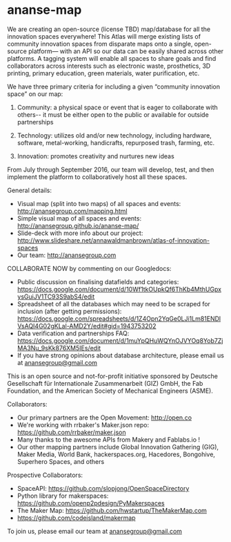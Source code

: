 # ananse-map
We are creating an open-source (license TBD) map/database for all the innovation spaces everywhere! This Atlas will merge existing lists of community innovation spaces from disparate maps onto a single, open-source platform— with an API so our data can be easily shared across other platforms. A tagging system will enable all spaces to share goals and find collaborators across interests such as electronic waste, prosthetics, 3D printing, primary education, green materials, water purification, etc. 

We have three primary criteria for including a given “community innovation space” on our map:

1. Community: a physical space or event that is eager to collaborate with others-- it must be either open to the public or available for outside partnerships

2. Technology: utilizes old and/or new technology, including hardware, software, metal-working, handicrafts, repurposed trash, farming, etc.

3. Innovation: promotes creativity and nurtures new ideas

From July through September 2016, our team will develop, test, and then implement the platform to collaboratively host all these spaces.

General details:
- Visual map (split into two maps) of all spaces and events: http://anansegroup.com/mapping.html 
- Simple visual map of all spaces and events: http://anansegroup.github.io/ananse-map/
- Slide-deck with more info about our project: http://www.slideshare.net/annawaldmanbrown/atlas-of-innovation-spaces 
- Our team: http://anansegroup.com

COLLABORATE NOW by commenting on our Googledocs:
- Public discussion on finalising datafields and categories: https://docs.google.com/document/d/10Wf1tkOUpkQf6ThKb4MthUGpxysGuiJV1TC93S9abS4/edit
- Spreadsheet of all the databases which may need to be scraped for inclusion (after getting permissions): https://docs.google.com/spreadsheets/d/1Z4Opn2YqGe0LJi1Lm81ENDlVsAQI4G02gKLal-AMD2Y/edit#gid=1943753202 
- Data verification and partnerships FAQ: https://docs.google.com/document/d/1muYpQHuWQYnOJVYOq8Yob7ZjMA3Nu_9sKk876XM5IEs/edit 
- If you have strong opinions about database architecture, please email us at anansegroup@gmail.com

This is an open source and not-for-profit initiative sponsored by Deutsche Gesellschaft für Internationale Zusammenarbeit (GIZ) GmbH, the Fab Foundation, and the American Society of Mechanical Engineers (ASME).

Collaborators:
- Our primary partners are the Open Movement: http://open.co
- We're working with rrbaker's Maker.json repo: https://github.com/rrbaker/maker.json
- Many thanks to the awesome APIs from Makery and Fablabs.io !
- Our other mapping partners include Global Innovation Gathering (GIG), Maker Media, World Bank, hackerspaces.org, Hacedores, Bongohive, Superhero Spaces, and others

Prospective Collaborators:
- SpaceAPI: https://github.com/slopjong/OpenSpaceDirectory 
- Python library for makerspaces: https://github.com/openp2pdesign/PyMakerspaces
- The Maker Map: https://github.com/hwstartup/TheMakerMap.com
- https://github.com/codeisland/makermap

To join us, please email our team at anansegroup@gmail.com
